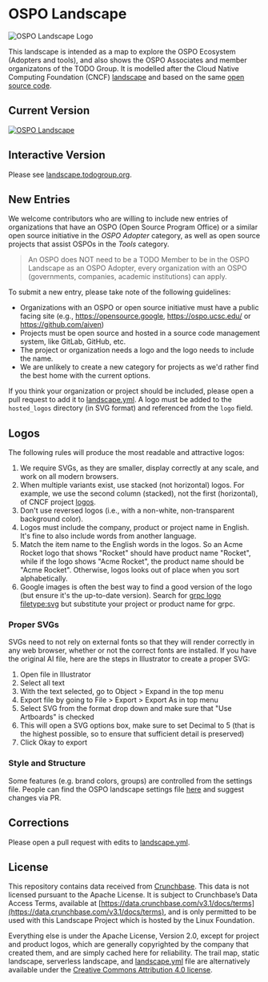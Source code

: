 # OSPO Landscape

![OSPO Landscape Logo](images/left-logo.svg)

This landscape is intended as a map to explore the OSPO Ecosystem (Adopters and tools), and also shows the OSPO Associates and member organizatons of the TODO Group. It is modelled after the Cloud Native Computing Foundation (CNCF) [landscape](https://landscape.cncf.io) and based on the same [open source code](https://github.com/cncf/landscape2).

## Current Version

[![OSPO Landscape](images/landscape.png)](images/landscape.png)

## Interactive Version

Please see [landscape.todogroup.org](https://landscape.todogroup.org).

## New Entries

We welcome contributors who are willing to include new entries of organizations that have an OSPO (Open Source Program Office) or a similar open source initiative in the *OSPO Adopter* category, as well as open source projects that assist OSPOs in the *Tools* category.

> An OSPO does NOT need to be a TODO Member to be in the OSPO Landscape as an OSPO Adopter, every organization with an OSPO (governments, companies, academic institutions) can apply.

To submit a new entry, please take note of the following guidelines:

* Organizations with an OSPO or open source initiative must have a public facing site (e.g., <https://opensource.google>, <https://ospo.ucsc.edu/> or <https://github.com/aiven>)
* Projects must be open source and hosted in a source code management system, like GitLab, GitHub, etc.
* The project or organization needs a logo and the logo needs to include the name.
* We are unlikely to create a new category for projects as we'd rather find the best home with the current options.

If you think your organization or project should be included, please open a pull request to add it to [landscape.yml](landscape.yml). A logo must be added to the `hosted_logos` directory (in SVG format) and referenced from the `logo` field.

## Logos

The following rules will produce the most readable and attractive logos:

1. We require SVGs, as they are smaller, display correctly at any scale, and work on all modern browsers.
2. When multiple variants exist, use stacked (not horizontal) logos. For example, we use the second column (stacked), not the first (horizontal), of CNCF project [logos](https://github.com/cncf/artwork/#cncf-incubating-logos).
3. Don't use reversed logos (i.e., with a non-white, non-transparent background color).
4. Logos must include the company, product or project name in English. It's fine to also include words from another language.
5. Match the item name to the English words in the logos. So an Acme Rocket logo that shows "Rocket" should have product name "Rocket", while if the logo shows "Acme Rocket", the product name should be "Acme Rocket". Otherwise, logos looks out of place when you sort alphabetically.
6. Google images is often the best way to find a good version of the logo (but ensure it's the up-to-date version). Search for [grpc logo filetype:svg](https://www.google.com/search?q=grpc+logo&tbs=ift:svg,imgo:1&tbm=isch) but substitute your project or product name for grpc.

### Proper SVGs

SVGs need to not rely on external fonts so that they will render correctly in any web browser, whether or not the correct fonts are installed. If you have the original AI file, here are the steps in Illustrator to create a proper SVG:

1. Open file in Illustrator
1. Select all text
1. With the text selected, go to Object > Expand in the top menu
1. Export file by going to File > Export > Export As in top menu
1. Select SVG from the format drop down and make sure that "Use Artboards" is checked
1. This will open a SVG options box, make sure to set Decimal to 5 (that is the highest possible, so to ensure that sufficient detail is preserved)
1. Click Okay to export

### Style and Structure

Some features (e.g. brand colors, groups) are controlled from the settings file. People can find the OSPO landscape settings file [here](https://github.com/cncf/landscape2-sites/blob/main/ospo/settings.yml) and suggest changes via PR.

## Corrections

Please open a pull request with edits to [landscape.yml](landscape.yml).

## License

This repository contains data received from [Crunchbase](http://www.crunchbase.com). This data is not licensed pursuant to the Apache License. It is subject to Crunchbase’s Data Access Terms, available at [https://data.crunchbase.com/v3.1/docs/terms](https://data.crunchbase.com/v3.1/docs/terms), and is only permitted to be used with this Landscape Project which is hosted by the Linux Foundation.

Everything else is under the Apache License, Version 2.0, except for project and product logos, which are generally copyrighted by the company that created them, and are simply cached here for reliability. The trail map, static landscape, serverless landscape, and [landscape.yml](landscape.yml) file are alternatively available under the [Creative Commons Attribution 4.0 license](https://creativecommons.org/licenses/by/4.0/).
